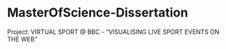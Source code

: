 MasterOfScience-Dissertation
============================

Project: VIRTUAL SPORT @ BBC - “VISUALISING LIVE SPORT EVENTS ON THE WEB”
